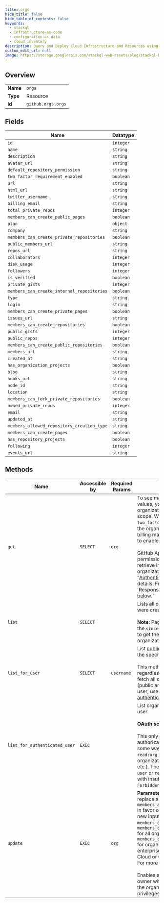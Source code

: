 ```yaml
---
title: orgs
hide_title: false
hide_table_of_contents: false
keywords:
  - stackql
  - infrastructure-as-code
  - configuration-as-data
  - cloud inventory
description: Query and Deploy Cloud Infrastructure and Resources using SQL
custom_edit_url: null
image: https://storage.googleapis.com/stackql-web-assets/blog/stackql-blog-post-featured-image.png
---
```

  
    

## Overview
<table><tbody>
<tr><td><b>Name</b></td><td><code>orgs</code></td></tr>
<tr><td><b>Type</b></td><td>Resource</td></tr>
<tr><td><b>Id</b></td><td><code>github.orgs.orgs</code></td></tr>
</tbody></table>

## Fields
| Name | Datatype |
| ---- | -------- |
| `id` | `integer` |
| `name` | `string` |
| `description` | `string` |
| `avatar_url` | `string` |
| `default_repository_permission` | `string` |
| `two_factor_requirement_enabled` | `boolean` |
| `url` | `string` |
| `html_url` | `string` |
| `twitter_username` | `string` |
| `billing_email` | `string` |
| `total_private_repos` | `integer` |
| `members_can_create_public_pages` | `boolean` |
| `plan` | `object` |
| `company` | `string` |
| `members_can_create_private_repositories` | `boolean` |
| `public_members_url` | `string` |
| `repos_url` | `string` |
| `collaborators` | `integer` |
| `disk_usage` | `integer` |
| `followers` | `integer` |
| `is_verified` | `boolean` |
| `private_gists` | `integer` |
| `members_can_create_internal_repositories` | `boolean` |
| `type` | `string` |
| `login` | `string` |
| `members_can_create_private_pages` | `boolean` |
| `issues_url` | `string` |
| `members_can_create_repositories` | `boolean` |
| `public_gists` | `integer` |
| `public_repos` | `integer` |
| `members_can_create_public_repositories` | `boolean` |
| `members_url` | `string` |
| `created_at` | `string` |
| `has_organization_projects` | `boolean` |
| `blog` | `string` |
| `hooks_url` | `string` |
| `node_id` | `string` |
| `location` | `string` |
| `members_can_fork_private_repositories` | `boolean` |
| `owned_private_repos` | `integer` |
| `email` | `string` |
| `updated_at` | `string` |
| `members_allowed_repository_creation_type` | `string` |
| `members_can_create_pages` | `boolean` |
| `has_repository_projects` | `boolean` |
| `following` | `integer` |
| `events_url` | `string` |
## Methods
| Name | Accessible by | Required Params | Description |
| ---- | ------------- | --------------- | ----------- |
| `get` | `SELECT` | `org` | To see many of the organization response values, you need to be an authenticated organization owner with the `admin:org` scope. When the value of `two_factor_requirement_enabled` is `true`, the organization requires all members, billing managers, and outside collaborators to enable [two-factor authentication](https://docs.github.com/articles/securing-your-account-with-two-factor-authentication-2fa/).<br /><br />GitHub Apps with the `Organization plan` permission can use this endpoint to retrieve information about an organization's GitHub plan. See "[Authenticating with GitHub Apps](https://docs.github.com/apps/building-github-apps/authenticating-with-github-apps/)" for details. For an example response, see 'Response with GitHub plan information' below." |
| `list` | `SELECT` |  | Lists all organizations, in the order that they were created on GitHub.<br /><br />**Note:** Pagination is powered exclusively by the `since` parameter. Use the [Link header](https://docs.github.com/rest/overview/resources-in-the-rest-api#link-header) to get the URL for the next page of organizations. |
| `list_for_user` | `SELECT` | `username` | List [public organization memberships](https://docs.github.com/articles/publicizing-or-concealing-organization-membership) for the specified user.<br /><br />This method only lists _public_ memberships, regardless of authentication. If you need to fetch all of the organization memberships (public and private) for the authenticated user, use the [List organizations for the authenticated user](https://docs.github.com/rest/reference/orgs#list-organizations-for-the-authenticated-user) API instead. |
| `list_for_authenticated_user` | `EXEC` |  | List organizations for the authenticated user.<br /><br />**OAuth scope requirements**<br /><br />This only lists organizations that your authorization allows you to operate on in some way (e.g., you can list teams with `read:org` scope, you can publicize your organization membership with `user` scope, etc.). Therefore, this API requires at least `user` or `read:org` scope. OAuth requests with insufficient scope receive a `403 Forbidden` response. |
| `update` | `EXEC` | `org` | **Parameter Deprecation Notice:** GitHub will replace and discontinue `members_allowed_repository_creation_type` in favor of more granular permissions. The new input parameters are `members_can_create_public_repositories`, `members_can_create_private_repositories` for all organizations and `members_can_create_internal_repositories` for organizations associated with an enterprise account using GitHub Enterprise Cloud or GitHub Enterprise Server 2.20+. For more information, see the [blog post](https://developer.github.com/changes/2019-12-03-internal-visibility-changes).<br /><br />Enables an authenticated organization owner with the `admin:org` scope to update the organization's profile and member privileges. |
